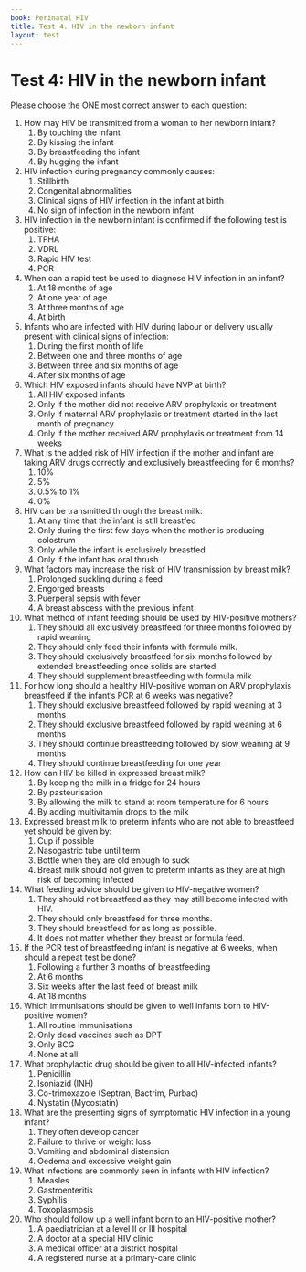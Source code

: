 ```yaml
---
book: Perinatal HIV
title: Test 4. HIV in the newborn infant
layout: test
---
```


# Test 4: HIV in the newborn infant

Please choose the ONE most correct answer to each question:

1.	How may HIV be transmitted from a woman to her newborn infant?
	1.	By touching the infant
	1.	By kissing the infant
	1.	By breastfeeding the infant
	1.	By hugging the infant
2.	HIV infection during pregnancy commonly causes:
	1.	Stillbirth
	1.	Congenital abnormalities
	1.	Clinical signs of HIV infection in the infant at birth
	1.	No sign of infection in the newborn infant
3.	HIV infection in the newborn infant is confirmed if the following test is positive:
	1.	TPHA
	1.	VDRL
	1.	Rapid HIV test
	1.	PCR
4.	When can a rapid test be used to diagnose HIV infection in an infant?
	1.	At 18 months of age
	1.	At one year of age
	1.	At three months of age
	1.	At birth
5.	Infants who are infected with HIV during labour or delivery usually present with clinical signs of infection:
	1.	During the first month of life
	1.	Between one and three months of age
	1.	Between three and six months of age
	1.	After six months of age
6.	Which HIV exposed infants should have NVP at birth?
	1.	All HIV exposed infants
	1.	Only if the mother did not receive ARV prophylaxis or treatment
	1.	Only if maternal ARV prophylaxis or treatment started in the last month of pregnancy
	1.	Only if the mother received ARV prophylaxis or treatment from 14 weeks
7.	What is the added risk of HIV infection if the mother and infant are taking ARV drugs correctly and exclusively breastfeeding for 6 months?
	1.	10%
	1.	5%
	1.	0.5% to 1%
	1.	0%
8.	HIV can be transmitted through the breast milk:
	1.	At any time that the infant is still breastfed
	1.	Only during the first few days when the mother is producing colostrum
	1.	Only while the infant is exclusively breastfed
	1.	Only if the infant has oral thrush
9.	What factors may increase the risk of HIV transmission by breast milk?
	1.	Prolonged suckling during a feed
	1.	Engorged breasts
	1.	Puerperal sepsis with fever
	1.	A breast abscess with the previous infant
10.	What method of infant feeding should be used by HIV-positive mothers?
	1.	They should all exclusively breastfeed for three months followed by rapid weaning
	1.	They should only feed their infants with formula milk.
	1.	They should exclusively breastfeed for six months followed by extended breastfeeding once solids are started
	1.	They should supplement breastfeeding with formula milk
11.	For how long should a healthy HIV-positive woman on ARV prophylaxis breastfeed if the infant’s PCR at 6 weeks was negative?
	1.	They should exclusive breastfeed followed by rapid weaning at 3 months
	1.	They should exclusive breastfeed followed by rapid weaning at 6 months
	1.	They should continue breastfeeding followed by slow weaning at 9 months
	1.	They should continue breastfeeding for one year
12.	How can HIV be killed in expressed breast milk?
	1.	By keeping the milk in a fridge for 24 hours
	1.	By pasteurisation
	1.	By allowing the milk to stand at room temperature for 6 hours
	1.	By adding multivitamin drops to the milk
13.	Expressed breast milk to preterm infants who are not able to breastfeed yet should be given by:
	1.	Cup if possible 
	1.	Nasogastric tube until term
	1.	Bottle when they are old enough to suck
	1.	Breast milk should not given to preterm infants as they are at high risk of becoming infected
14.	What feeding advice should be given to HIV-negative women?
	1.	They should not breastfeed as they may still become infected with HIV.
	1.	They should only breastfeed for three months.
	1.	They should breastfeed for as long as possible.
	1.	It does not matter whether they breast or formula feed.
15.	If the PCR test of breastfeeding infant is negative at 6 weeks, when should a repeat test be done?
	1.	Following a further 3 months of breastfeeding
	1.	At 6 months
	1.	Six weeks after the last feed of breast milk
	1.	At 18 months
16.	Which immunisations should be given to well infants born to HIV-positive women?
	1.	All routine immunisations
	1.	Only dead vaccines such as DPT
	1.	Only BCG
	1.	None at all
17.	What prophylactic drug should be given to all HIV-infected infants?
	1.	Penicillin
	1.	Isoniazid (INH)
	1.	Co-trimoxazole (Septran, Bactrim, Purbac)
	1.	Nystatin (Mycostatin)
18.	What are the presenting signs of symptomatic HIV infection in a young infant?
	1.	They often develop cancer
	1.	Failure to thrive or weight loss
	1.	Vomiting and abdominal distension
	1.	Oedema and excessive weight gain
19.	What infections are commonly seen in infants with HIV infection?
	1.	Measles
	1.	Gastroenteritis
	1.	Syphilis
	1.	Toxoplasmosis
20.	Who should follow up a well infant born to an HIV-positive mother?
	1.	A paediatrician at a level II or III hospital
	1.	A doctor at a special HIV clinic
	1.	A medical officer at a district hospital
	1.	A registered nurse at a primary-care clinic